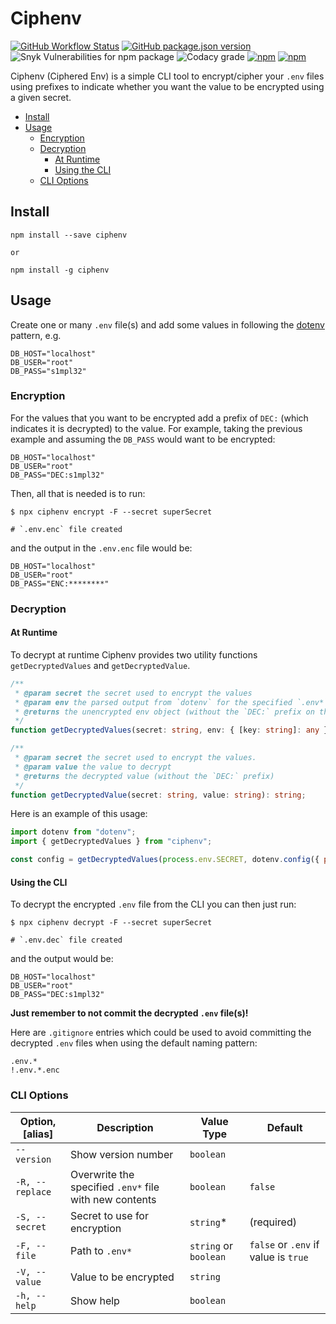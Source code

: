 # Ciphenv

[![GitHub Workflow Status](https://img.shields.io/github/workflow/status/dvprrsh/ciphenv/Build%20and%20Publish?logo=github&style=for-the-badge)](https://github.com/dvprrsh/Ciphenv/actions?query=workflow%3A%22Build+and+Publish%22)
[![GitHub package.json version](https://img.shields.io/github/package-json/v/dvprrsh/Ciphenv?logo=github&style=for-the-badge)](https://github.com/dvprrsh/Ciphenv)
![Snyk Vulnerabilities for npm package](https://img.shields.io/snyk/vulnerabilities/npm/ciphenv?logo=snyk&style=for-the-badge)
![Codacy grade](https://img.shields.io/codacy/grade/6244e596f81b48a5ba34d5aa0a8c55ff?logo=codacy&style=for-the-badge)
[![npm](https://img.shields.io/npm/dw/ciphenv?logo=npm&style=for-the-badge)](https://www.npmjs.com/package/ciphenv)
[![npm](https://img.shields.io/npm/v/ciphenv?logo=npm&style=for-the-badge)](https://www.npmjs.com/package/ciphenv)

Ciphenv (Ciphered Env) is a simple CLI tool to encrypt/cipher your `.env` files using prefixes to indicate whether you want the value to be encrypted using a given secret.

- [Install](#install)
- [Usage](#usage)
  - [Encryption](#encryption)
  - [Decryption](#decryption)
    - [At Runtime](#at-runtime)
    - [Using the CLI](#using-the-cli)
  - [CLI Options](#cli-options)

## Install

```shell
npm install --save ciphenv

or

npm install -g ciphenv
```

## Usage

Create one or many `.env` file(s) and add some values in following the [dotenv](https://www.npmjs.com/package/dotenv) pattern, e.g.

```text
DB_HOST="localhost"
DB_USER="root"
DB_PASS="s1mpl32"
```

### Encryption

For the values that you want to be encrypted add a prefix of `DEC:` (which indicates it is decrypted) to the value. For example, taking the previous example and assuming the `DB_PASS` would want to be encrypted:

```text
DB_HOST="localhost"
DB_USER="root"
DB_PASS="DEC:s1mpl32"
```

Then, all that is needed is to run:

```shell
$ npx ciphenv encrypt -F --secret superSecret

# `.env.enc` file created
```

and the output in the `.env.enc` file would be:

```text
DB_HOST="localhost"
DB_USER="root"
DB_PASS="ENC:********"
```

### Decryption

#### At Runtime

To decrypt at runtime Ciphenv provides two utility functions `getDecryptedValues` and `getDecryptedValue`.

```ts
/**
 * @param secret the secret used to encrypt the values
 * @param env the parsed output from `dotenv` for the specified `.env*` file
 * @returns the unencrypted env object (without the `DEC:` prefix on the values)
 */
function getDecryptedValues(secret: string, env: { [key: string]: any }): { [key: string]: any };

/**
 * @param secret the secret used to encrypt the values.
 * @param value the value to decrypt
 * @returns the decrypted value (without the `DEC:` prefix)
 */
function getDecryptedValue(secret: string, value: string): string;
```

Here is an example of this usage:

```js
import dotenv from "dotenv";
import { getDecryptedValues } from "ciphenv";

const config = getDecryptedValues(process.env.SECRET, dotenv.config({ path: `.env.${NODE_ENV}.enc` }).parsed);
```

#### Using the CLI

To decrypt the encrypted `.env` file from the CLI you can then just run:

```shell
$ npx ciphenv decrypt -F --secret superSecret

# `.env.dec` file created
```

and the output would be:

```text
DB_HOST="localhost"
DB_USER="root"
DB_PASS="DEC:s1mpl32"
```

**Just remember to not commit the decrypted `.env` file(s)!**

Here are `.gitignore` entries which could be used to avoid committing the decrypted `.env` files when using the default naming pattern:

```text
.env.*
!.env.*.enc
```

### CLI Options

| Option, [alias] | Description                                            | Value Type            | Default                              |
| --------------- | ------------------------------------------------------ | --------------------- | ------------------------------------ |
| `--version`     | Show version number                                    | `boolean`             |                                      |
| `-R, --replace` | Overwrite the specified `.env*` file with new contents | `boolean`             | `false`                              |
| `-S, --secret`  | Secret to use for encryption                           | `string`\*            | (required)                           |
| `-F, --file`    | Path to `.env*`                                        | `string` or `boolean` | `false` or `.env` if value is `true` |
| `-V, --value`   | Value to be encrypted                                  | `string`              |                                      |
| `-h, --help`    | Show help                                              | `boolean`             |                                      |
